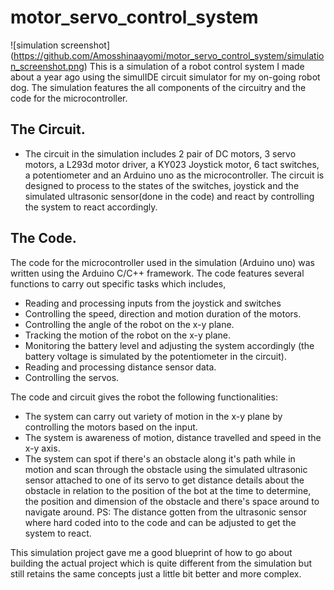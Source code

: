# motor_servo_control_system
![simulation screenshot] (https://github.com/Amosshinaayomi/motor_servo_control_system/simulation_screenshot.png)
This is a simulation of a robot control system I made  about a year ago using the simulIDE circuit simulator for my on-going robot dog. The simulation features the all components of the circuitry and the code for the microcontroller.

## The Circuit.
- The circuit in the simulation includes  2 pair of DC motors, 3 servo motors, a L293d motor driver, a KY023 Joystick motor, 6 tact switches, a potentiometer and an Arduino uno as the microcontroller.
The circuit is designed to process to the states of the switches, joystick and the simulated ultrasonic sensor(done in the code) and react by controlling the system to react accordingly. 

## The Code.
The code for the microcontroller used in the simulation (Arduino uno) was written using the Arduino C/C++ framework. The code features several functions to carry out specific tasks which includes, 
- Reading and processing inputs from the joystick and switches
- Controlling the speed, direction and motion duration of the motors.
- Controlling the angle of the robot on the x-y plane.
- Tracking the motion of the robot on the x-y plane.
- Monitoring the battery level and adjusting the system accordingly (the battery voltage is simulated by the potentiometer in the circuit).
- Reading and processing distance sensor data.
- Controlling the servos.

The code and circuit gives the robot the following functionalities:
- The system can carry out variety of motion in the x-y plane by controlling the motors based on the input.
- The system is awareness of motion, distance travelled and speed in the x-y axis.
- The system can spot if there's an obstacle along it's path while in motion and scan through the obstacle using the simulated ultrasonic sensor attached to one of its servo to get distance details about the obstacle in relation to the position of the bot at the time to determine, the position and dimension of the obstacle and there's space around to navigate around.
PS: The distance gotten from the ultrasonic sensor where hard coded into to the code and can be adjusted to get the system to react.

This simulation project gave me a good blueprint  of how to go about building the actual project which is quite different from the simulation but still retains the same concepts just a little bit better and more complex.

